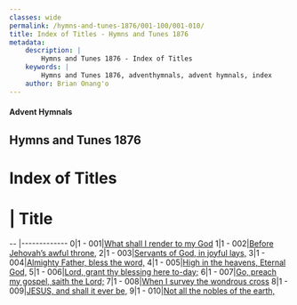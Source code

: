 ```yaml
---
classes: wide
permalink: /hymns-and-tunes-1876/001-100/001-010/
title: Index of Titles - Hymns and Tunes 1876
metadata:
    description: |
        Hymns and Tunes 1876 - Index of Titles
    keywords: |
        Hymns and Tunes 1876, adventhymnals, advent hymnals, index
    author: Brian Onang'o
---
```


#### Advent Hymnals

## Hymns and Tunes 1876

# Index of Titles
# | Title                        
-- |-------------
0|1 - 001|[What shall I render to my God](/001-100/001-010/01.What-shall-I-render-to-my-God)
1|1 - 002|[Before Jehovah’s awful throne,](/001-100/001-010/02.Before-Jehovah’s-awful-throne,)
2|1 - 003|[Servants of God, in joyful lays,](/001-100/001-010/03.Servants-of-God,-in-joyful-lays,)
3|1 - 004|[Almighty Father, bless the word,](/001-100/001-010/04.Almighty-Father,-bless-the-word,)
4|1 - 005|[High in the heavens, Eternal God,](/001-100/001-010/05.High-in-the-heavens,-Eternal-God,)
5|1 - 006|[Lord, grant thy blessing here to-day;](/001-100/001-010/06.Lord,-grant-thy-blessing-here-to-day;)
6|1 - 007|[Go, preach my gospel, saith the Lord;](/001-100/001-010/07.Go,-preach-my-gospel,-saith-the-Lord;)
7|1 - 008|[When I survey the wondrous cross](/001-100/001-010/08.When-I-survey-the-wondrous-cross)
8|1 - 009|[JESUS, and shall it ever be,](/001-100/001-010/09.JESUS,-and-shall-it-ever-be,)
9|1 - 010|[Not all the nobles of the earth,](/001-100/001-010/10.Not-all-the-nobles-of-the-earth,)